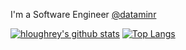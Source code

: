 I'm a Software Engineer [@dataminr](https://github.com/dataminr)

[![hloughrey's github stats](https://github-readme-stats-tau-one.vercel.app/api?username=hloughrey&show_icons=true&theme=radical&hide=stars)](https://github.com/hloughrey/github-readme-stats)
[![Top Langs](https://github-readme-stats-tau-one.vercel.app/api/top-langs/?username=hloughrey&layout=compact&theme=radical)](https://github.com/hloughrey/github-readme-stats)
